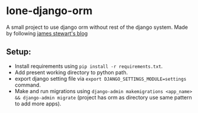 # lone-django-orm
A small project to use django orm without rest of the django system. Made by following [james stewart's blog](https://jystewart.net/2008/02/18/using-the-django-orm-as-a-standalone-component/)

## Setup:
- Install requirements using `pip install -r requirements.txt`.
- Add present working directory to python path.
- export django setting file via `export DJANGO_SETTINGS_MODULE=settings` command.
- Make and run migrations using `django-admin makemigrations <app_name> && django-admin migrate` (project has orm as directory use same pattern to add more apps).
